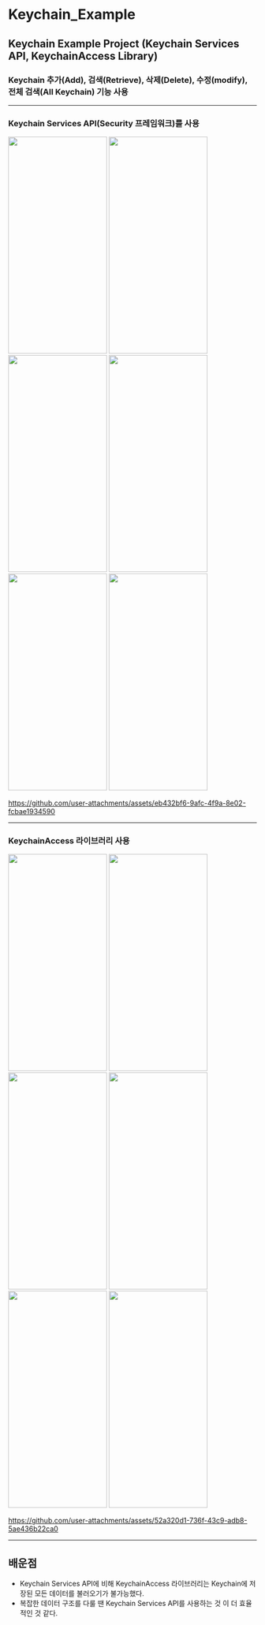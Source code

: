 # Keychain_Example
## Keychain Example Project (Keychain Services API, KeychainAccess Library)
### Keychain 추가(Add), 검색(Retrieve), 삭제(Delete), 수정(modify), 전체 검색(All Keychain) 기능 사용
----

### Keychain Services API(Security 프레임워크)를 사용
<img src="https://github.com/user-attachments/assets/89847ea9-0a33-4721-b498-88962e2d9e8b" width="200" height="440"/>
<img src="https://github.com/user-attachments/assets/31579022-359d-4ea3-806b-9a4d97e0b68e" width="200" height="440"/>
<img src="https://github.com/user-attachments/assets/c0b9dfce-8fcd-4ba7-8604-a08fd218bc96" width="200" height="440"/>
<img src="https://github.com/user-attachments/assets/dc35fab0-a06e-43f4-b26b-cce1f01a64e8" width="200" height="440"/>
<img src="https://github.com/user-attachments/assets/45d67f65-2c1e-41ea-bfc2-f22eb998a1ea" width="200" height="440"/>
<img src="https://github.com/user-attachments/assets/33034aae-5ed9-4ae1-af41-4d8aa9483cb6" width="200" height="440"/>

https://github.com/user-attachments/assets/eb432bf6-9afc-4f9a-8e02-fcbae1934590

---
### KeychainAccess 라이브러리 사용
<img src="https://github.com/user-attachments/assets/89847ea9-0a33-4721-b498-88962e2d9e8b" width="200" height="440"/>
<img src="https://github.com/user-attachments/assets/74b50fc2-3de6-4362-9add-0c120911afe3" width="200" height="440"/>
<img src="https://github.com/user-attachments/assets/6abe4a52-58c0-461d-b714-94f4223ec689" width="200" height="440"/>
<img src="https://github.com/user-attachments/assets/3b2925c1-bddc-4899-9e82-1b932a6fbad9" width="200" height="440"/>
<img src="https://github.com/user-attachments/assets/ed43f22c-22bc-4fac-9b0f-2d9e2bdd9e6e" width="200" height="440"/>
<img src="https://github.com/user-attachments/assets/3b748fc0-6e93-4507-aa74-a8f136338077" width="200" height="440"/>

https://github.com/user-attachments/assets/52a320d1-736f-43c9-adb8-5ae436b22ca0

--- 

## 배운점
- Keychain Services API에 비해 KeychainAccess 라이브러리는 Keychain에 저장된 모든 데이터를 불러오기가 불가능했다.
- 복잡한 데이터 구조를 다룰 땐 Keychain Services API를 사용하는 것 이 더 효율적인 것 같다.
